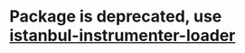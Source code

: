 # Package is deprecated, use [istanbul-instrumenter-loader](https://github.com/deepsweet/istanbul-instrumenter-loader)
